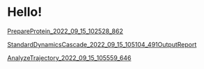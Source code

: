 Hello!
================================================
[PrepareProtein_2022_09_15_102528_862](/experiment_results/PrepareProtein_2022_09_15_102528_862/Output/Report.htm)

[StandardDynamicsCascade_2022_09_15_105104_491OutputReport](/experiment_results/StandardDynamicsCascade_2022_09_15_105104_491/Output/Report.htm)

[AnalyzeTrajectory_2022_09_15_105559_646](/experiment_results/AnalyzeTrajectory_2022_09_15_105559_646/Output/Report.htm)